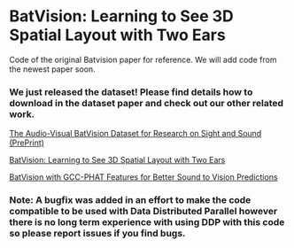 # BatVision: Learning to See 3D Spatial Layout with Two Ears
Code of the original Batvision paper for reference. We will add code from the newest paper soon.

### We just released the dataset! Please find details how to download in the dataset paper and check out our other related work. 

[The Audio-Visual BatVision Dataset for Research on Sight and Sound (PrePrint)](https://arxiv.org/abs/2303.07257v2)

[BatVision: Learning to See 3D Spatial Layout with Two Ears](https://ieeexplore.ieee.org/iel7/9187508/9196508/09196934.pdf)

[BatVision with GCC-PHAT Features for Better Sound to Vision Predictions](https://arxiv.org/abs/2006.07995)

### Note: A bugfix was added in an effort to make the code compatible to be used with Data Distributed Parallel however there is no long term experience with using DDP with this code so please report issues if you find bugs. 

